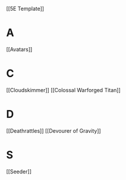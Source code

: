 [[5E Template]]

# A
[[Avatars]]

# C
[[Cloudskimmer]]
[[Colossal Warforged Titan]]

# D
[[Deathrattles]]
[[Devourer of Gravity]]

# S
[[Seeder]]